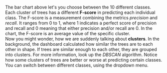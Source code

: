 The bar chart above let's you choose between the 10 different classes. Each cluster of trees has a different **F-score** in predicting each individual class. The F-score is a measurement combining the metrics *precision* and *recall*. It ranges from 0 to 1, where 1 indicates a perfect score of precision and recall and 0 meaning that either precision and/or recall are 0. In the chart, the F-score is an average value of the specific cluster.  
Now you might wonder, how we are suddenly talking about **clusters**. In the background, the dashboard calculated how similar the trees are to each other in shape. If trees are similar enough to each other, they are grouped into clusters. For more information, look up the *DBSCAN* algorithm. Notice how some clusters of trees are better or worse at predicting certain classes. You can switch between different classes, using the dropdown menu.